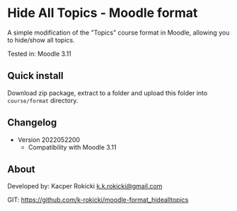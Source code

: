 # Hide All Topics - Moodle format

A simple modification of the "Topics" course format in Moodle,
allowing you to hide/show all topics.

Tested in: Moodle 3.11

## Quick install

Download zip package, extract to a folder and upload this folder
into `course/format` directory.

## Changelog

- Version 2022052200
  - Compatibility with Moodle 3.11

## About

Developed by: Kacper Rokicki <k.k.rokicki@gmail.com>

GIT: https://github.com/k-rokicki/moodle-format_hidealltopics

